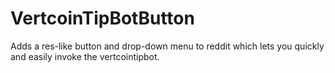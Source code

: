 VertcoinTipBotButton
====================

Adds a res-like button and drop-down menu to reddit which lets you quickly and easily invoke the vertcointipbot.
